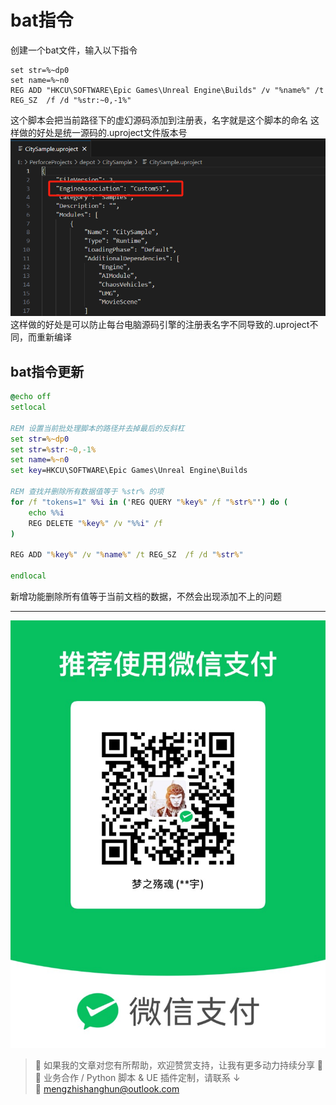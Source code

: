 # bat指令
创建一个bat文件，输入以下指令
```
set str=%~dp0
set name=%~n0
REG ADD "HKCU\SOFTWARE\Epic Games\Unreal Engine\Builds" /v "%name%" /t REG_SZ  /f /d "%str:~0,-1%"
```
这个脚本会把当前路径下的虚幻源码添加到注册表，名字就是这个脚本的命名
这样做的好处是统一源码的.uproject文件版本号
![](https://raw.githubusercontent.com/mengzhishanghun/mengzhishanghun/main/Blog/Assets/%E5%9B%BE%E7%89%87/Pasted%20image%2020240710163255.png)
这样做的好处是可以防止每台电脑源码引擎的注册表名字不同导致的.uproject不同，而重新编译

## bat指令更新
```bat
@echo off
setlocal

REM 设置当前批处理脚本的路径并去掉最后的反斜杠
set str=%~dp0
set str=%str:~0,-1%
set name=%~n0
set key=HKCU\SOFTWARE\Epic Games\Unreal Engine\Builds

REM 查找并删除所有数据值等于 %str% 的项
for /f "tokens=1" %%i in ('REG QUERY "%key%" /f "%str%"') do (
    echo %%i
    REG DELETE "%key%" /v "%%i" /f
)

REG ADD "%key%" /v "%name%" /t REG_SZ  /f /d "%str%"

endlocal
```
新增功能删除所有值等于当前文档的数据，不然会出现添加不上的问题

---

![微信支付](https://raw.githubusercontent.com/mengzhishanghun/mengzhishanghun/main/PayCodes/WeChatPay.jpg)

> 📢 如果我的文章对您有所帮助，欢迎赞赏支持，让我有更多动力持续分享 🙏  
> 💼 业务合作 / Python 脚本 & UE 插件定制，请联系 ↓  
> 📧 [mengzhishanghun@outlook.com](mengzhishanghun@outlook.com)